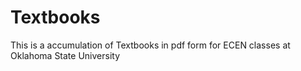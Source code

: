 # Textbooks
This is a accumulation of Textbooks in pdf form for ECEN classes at Oklahoma State University
